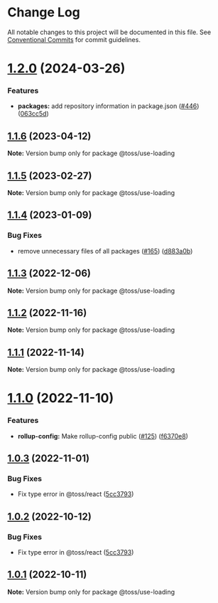 # Change Log

All notable changes to this project will be documented in this file.
See [Conventional Commits](https://conventionalcommits.org) for commit guidelines.

# [1.2.0](https://github.com/toss/slash/compare/@toss/use-loading@1.1.7...@toss/use-loading@1.2.0) (2024-03-26)


### Features

* **packages:** add repository information in package.json ([#446](https://github.com/toss/slash/issues/446)) ([063cc5d](https://github.com/toss/slash/commit/063cc5d4699b1ba0dc20db3d2bb7dc673947500b))





## [1.1.6](https://github.com/toss/slash/compare/@toss/use-loading@1.1.5...@toss/use-loading@1.1.6) (2023-04-12)

**Note:** Version bump only for package @toss/use-loading





## [1.1.5](https://github.com/toss/slash/compare/@toss/use-loading@1.1.4...@toss/use-loading@1.1.5) (2023-02-27)

**Note:** Version bump only for package @toss/use-loading





## [1.1.4](https://github.com/toss/slash/compare/@toss/use-loading@1.1.3...@toss/use-loading@1.1.4) (2023-01-09)


### Bug Fixes

* remove unnecessary files of all packages ([#165](https://github.com/toss/slash/issues/165)) ([d883a0b](https://github.com/toss/slash/commit/d883a0b2aebdbc2ca39c67902cec754c63921dfe))





## [1.1.3](https://github.com/toss/slash/compare/@toss/use-loading@1.1.2...@toss/use-loading@1.1.3) (2022-12-06)

**Note:** Version bump only for package @toss/use-loading





## [1.1.2](https://github.com/toss/slash/compare/@toss/use-loading@1.1.1...@toss/use-loading@1.1.2) (2022-11-16)

**Note:** Version bump only for package @toss/use-loading





## [1.1.1](https://github.com/toss/slash/compare/@toss/use-loading@1.1.0...@toss/use-loading@1.1.1) (2022-11-14)

**Note:** Version bump only for package @toss/use-loading





# [1.1.0](https://github.com/toss/slash/compare/@toss/use-loading@1.0.3...@toss/use-loading@1.1.0) (2022-11-10)


### Features

* **rollup-config:** Make rollup-config public ([#125](https://github.com/toss/slash/issues/125)) ([f6370e8](https://github.com/toss/slash/commit/f6370e8c4b0fa926e923b518c26b7071ee0e53da))





## [1.0.3](https://github.com/toss/slash/compare/@toss/use-loading@1.0.1...@toss/use-loading@1.0.3) (2022-11-01)


### Bug Fixes

* Fix type error in @toss/react ([5cc3793](https://github.com/toss/slash/commit/5cc37936e8739204f32f9f50ee61570b758343f8))





## [1.0.2](https://github.com/toss/slash/compare/@toss/use-loading@1.0.1...@toss/use-loading@1.0.2) (2022-10-12)


### Bug Fixes

* Fix type error in @toss/react ([5cc3793](https://github.com/toss/slash/commit/5cc37936e8739204f32f9f50ee61570b758343f8))





## [1.0.1](https://github.com/toss/slash/compare/@toss/use-loading@1.0.0...@toss/use-loading@1.0.1) (2022-10-11)

**Note:** Version bump only for package @toss/use-loading
